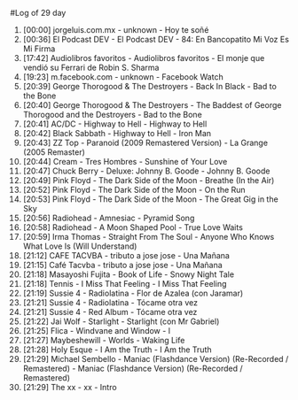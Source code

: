 #Log of 29 day

1. [00:00] jorgeluis.com.mx - unknown - Hoy te soñé
1. [00:36] El Podcast DEV - El Podcast DEV - 84: En Bancopatito Mi Voz Es Mi Firma
1. [17:42] Audiolibros favoritos - Audiolibros favoritos - El monje que vendió su Ferrari de Robin S. Sharma
1. [19:23] m.facebook.com - unknown - Facebook Watch
1. [20:39] George Thorogood & The Destroyers - Back In Black - Bad to the Bone
1. [20:40] George Thorogood & The Destroyers - The Baddest of George Thorogood and the Destroyers - Bad to the Bone
1. [20:41] AC/DC - Highway to Hell - Highway to Hell
1. [20:42] Black Sabbath - Highway to Hell - Iron Man
1. [20:43] ZZ Top - Paranoid (2009 Remastered Version) - La Grange (2005 Remaster)
1. [20:44] Cream - Tres Hombres - Sunshine of Your Love
1. [20:47] Chuck Berry - Deluxe: Johnny B. Goode - Johnny B. Goode
1. [20:49] Pink Floyd - The Dark Side of the Moon - Breathe (In the Air)
1. [20:52] Pink Floyd - The Dark Side of the Moon - On the Run
1. [20:53] Pink Floyd - The Dark Side of the Moon - The Great Gig in the Sky
1. [20:56] Radiohead - Amnesiac - Pyramid Song
1. [20:58] Radiohead - A Moon Shaped Pool - True Love Waits
1. [20:59] Irma Thomas - Straight From The Soul - Anyone Who Knows What Love Is (Will Understand)
1. [21:12] CAFE TACVBA - tributo a jose jose - Una Mañana
1. [21:15] Café Tacvba - tributo a jose jose - Una Mañana
1. [21:18] Masayoshi Fujita - Book of Life - Snowy Night Tale
1. [21:18] Tennis - I Miss That Feeling - I Miss That Feeling
1. [21:19] Sussie 4 - Radiolatina - Flor de Azalea (con Jaramar)
1. [21:21] Sussie 4 - Radiolatina - Tócame otra vez
1. [21:21] Sussie 4 - Red Album - Tócame otra vez
1. [21:22] Jai Wolf - Starlight - Starlight (con Mr Gabriel)
1. [21:25] Flica - Windvane and Window - l
1. [21:27] Maybeshewill - Worlds - Waking Life
1. [21:28] Holy Esque - I Am the Truth - I Am the Truth
1. [21:29] Michael Sembello - Maniac (Flashdance Version) (Re-Recorded / Remastered) - Maniac (Flashdance Version) (Re-Recorded / Remastered)
1. [21:29] The xx - xx - Intro
